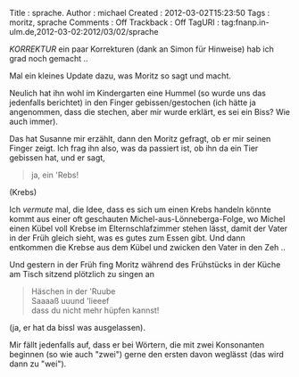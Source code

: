 Title     : sprache.
Author    : michael
Created   : 2012-03-02T15:23:50
Tags      : moritz, sprache
Comments  : Off
Trackback : Off
TagURI    : tag:fnanp.in-ulm.de,2012-03-02:2012/03/02/sprache

*KORREKTUR* ein paar Korrekturen (dank an Simon für Hinweise) hab ich grad
noch gemacht ..

Mal ein kleines Update dazu, was Moritz so sagt und macht.

Neulich hat ihn wohl im Kindergarten eine Hummel (so wurde uns das jedenfalls
berichtet) in den Finger gebissen/gestochen (ich hätte ja angenommen, dass die
stechen, aber mir wurde erklärt, es sei ein Biss? Wie auch immer).

Das hat Susanne mir erzählt, dann den Moritz gefragt, ob er mir seinen Finger
zeigt. Ich frag ihn also, was da passiert ist, ob ihn da ein Tier gebissen
hat, und er sagt,

> ja, ein 'Rebs!

(Krebs)

Ich *vermute* mal, die Idee, dass es sich um einen Krebs handeln könnte kommt
aus einer oft geschauten Michel-aus-Lönneberga-Folge, wo Michel einen Kübel
voll Krebse im Elternschlafzimmer stehen lässt, damit der Vater in der Früh
gleich sieht, was es gutes zum Essen gibt. Und dann entkommen die Krebse aus
dem Kübel und zwicken den Vater in den Zeh ..

Und gestern in der Früh fing Moritz während des Frühstücks in der Küche am
Tisch sitzend plötzlich zu singen an

> Häschen in der 'Ruube  
> Saaaaß uuund 'lieeef  
> dass du nicht mehr hüpfen kannst!

(ja, er hat da bissl was ausgelassen).

Mir fällt jedenfalls auf, dass er bei Wörtern, die mit zwei Konsonanten
beginnen (so wie auch "zwei") gerne den ersten davon weglässt (das wird dann
zu "wei").
